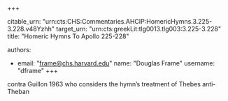 +++


citable_urn: "urn:cts:CHS:Commentaries.AHCIP:HomericHymns.3.225-3.228.v48Yzhh"
target_urn: "urn:cts:greekLit:tlg0013.tlg003:3.225-3.228"
title: "Homeric Hymns To Apollo 225-228"

authors:
- email: "frame@chs.harvard.edu"
  name: "Douglas Frame"
  username: "dframe"
+++

<p>contra Guillon 1963 who considers the hymn’s treatment of Thebes anti-Theban</p>